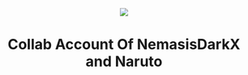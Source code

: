 <div align="center">

![](https://media.giphy.com/media/ClvmvXv4WJ07u30A0G/giphy.gif)
  
# **Collab Account Of NemasisDarkX and Naruto**
